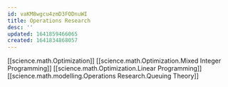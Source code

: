 ```yaml
---
id: vaKM8wgcu4zmD3FODnuWI
title: Operations Research
desc: ''
updated: 1641859466065
created: 1641834868057
---
```


[[science.math.Optimization]]
[[science.math.Optimization.Mixed Integer Programming]]
[[science.math.Optimization.Linear Programming]]
[[science.math.modelling.Operations Research.Queuing Theory]]

